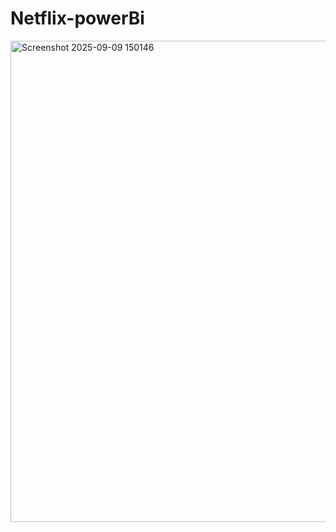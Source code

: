 # Netflix-powerBi

<img width="1379" height="770" alt="Screenshot 2025-09-09 150146" src="https://github.com/user-attachments/assets/16aaa447-b251-4111-ad9c-e6712ce00c17" />
